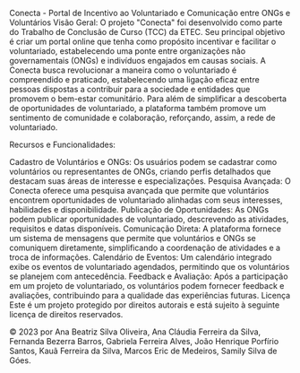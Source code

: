 Conecta - Portal de Incentivo ao Voluntariado e Comunicação entre ONGs e Voluntários
Visão Geral: O projeto "Conecta" foi desenvolvido como parte do Trabalho de Conclusão de Curso (TCC) da ETEC. Seu principal objetivo é criar um portal online que tenha como propósito incentivar e facilitar o voluntariado, estabelecendo uma ponte entre organizações não governamentais (ONGs) e indivíduos engajados em causas sociais. A Conecta busca revolucionar a maneira como o voluntariado é compreendido e praticado, estabelecendo uma ligação eficaz entre pessoas dispostas a contribuir para a sociedade e entidades que promovem o bem-estar comunitário. Para além de simplificar a descoberta de oportunidades de voluntariado, a plataforma também promove um sentimento de comunidade e colaboração, reforçando, assim, a rede de voluntariado.

Recursos e Funcionalidades:

Cadastro de Voluntários e ONGs: Os usuários podem se cadastrar como voluntários ou representantes de ONGs, criando perfis detalhados que destacam suas áreas de interesse e especializações.
Pesquisa Avançada: O Conecta oferece uma pesquisa avançada que permite que voluntários encontrem oportunidades de voluntariado alinhadas com seus interesses, habilidades e disponibilidade.
Publicação de Oportunidades: As ONGs podem publicar oportunidades de voluntariado, descrevendo as atividades, requisitos e datas disponíveis.
Comunicação Direta: A plataforma fornece um sistema de mensagens que permite que voluntários e ONGs se comuniquem diretamente, simplificando a coordenação de atividades e a troca de informações.
Calendário de Eventos: Um calendário integrado exibe os eventos de voluntariado agendados, permitindo que os voluntários se planejem com antecedência.
Feedback e Avaliação: Após a participação em um projeto de voluntariado, os voluntários podem fornecer feedback e avaliações, contribuindo para a qualidade das experiências futuras.
Licença
Este é um projeto protegido por direitos autorais e está sujeito à seguinte licença de direitos reservados.

© 2023 por Ana Beatriz Silva Oliveira, Ana Cláudia Ferreira da Silva, Fernanda Bezerra Barros, Gabriela Ferreira Alves, João Henrique Porfírio Santos, Kauã Ferreira da Silva, Marcos Eric de Medeiros, Samily Silva de Góes.
